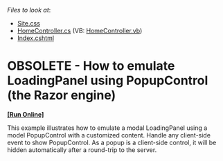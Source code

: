 <!-- default file list -->
*Files to look at*:

* [Site.css](./CS/LoadingPanelEmulation/Content/Site.css)
* [HomeController.cs](./CS/LoadingPanelEmulation/Controllers/HomeController.cs) (VB: [HomeController.vb](./VB/LoadingPanelEmulation/Controllers/HomeController.vb))
* [Index.cshtml](./CS/LoadingPanelEmulation/Views/Home/Index.cshtml)
<!-- default file list end -->
# OBSOLETE - How to emulate LoadingPanel using PopupControl (the Razor engine)
<!-- run online -->
**[[Run Online]](https://codecentral.devexpress.com/e3616)**
<!-- run online end -->


<p>This example illustrates how to emulate a modal LoadingPanel using a model PopupControl with a customized content. Handle any client-side event to show PopupControl. As a popup is a client-side control, it will be hidden automatically after a round-trip to the server.</p>

<br/>


